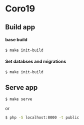 # Coro19

## Build app

#### base build
```bash
$ make init-build
```

#### Set databses and migrations
```bash
$ make init-build
```


## Serve app
```bash
$ make serve
```
or
```bash
$ php -S localhost:8000 -t public
```
